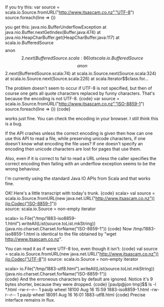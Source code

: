 If you try this:
var source = scala.io.Source.fromURL("http://www.itsascam.co.nz","UTF-8")
source.foreach(line => ())

you get this:
java.nio.BufferUnderflowException
        at java.nio.Buffer.nextGetIndex(Buffer.java:474)
        at java.nio.HeapCharBuffer.get(HeapCharBuffer.java:117)
        at scala.io.BufferedSource$$$$anon$$2.next(BufferedSource.scala:86)
        at scala.io.BufferedSource$$$$anon$$2.next(BufferedSource.scala:74)
        at scala.io.Source.next(Source.scala:324)
        at scala.io.Source.next(Source.scala:226)
        at scala.Iterator$$class.for...

The problem doesn't seem to occur if UTF-8 is not specified, but then of course one gets all quote characters replaced by funny characters.
That's because the encoding is not UTF-8.
{code}
var source = scala.io.Source.fromURL("http://www.itsascam.co.nz","ISO-8859-1") source.foreach(line => ())
{code}

works just fine. You can check the encoding in your browser.
I still think this is a bug.

If the API crashes unless the correct encoding is given then how can one use this API to read a file, while preserving unicode characters, if one doesn't know what encoding the file uses? If one doesn't specify an encoding then unicode characters are lost for pages that use them.

Also, even if it is correct to fail to read a URL unless the caller specifies the correct encoding then failing with an underflow exception seems to be the wrong behaviour.

I'm currently using the standard Java IO APIs from Scala and that works fine. 


OK! Here's a little transcript with today's trunk.
{code}
scala> val source = scala.io.Source.fromURL(new java.net.URL("http://www.itsascam.co.nz"))(io.Codec("ISO-8859-1"))             
source: scala.io.Source = non-empty iterator

scala> io.File("/tmp/1883-iso8859-1.html").writeAll(List(source.toList.mkString))(java.nio.charset.Charset.forName("ISO-8859-1"))
{code}
Now /tmp/1883-iso8859-1.html is identical to the file obtained by "wget http://www.itsascam.co.nz".

You can read it as if were UTF-8 too, even though it isn't:
{code}
val source = scala.io.Source.fromURL(new java.net.URL("http://www.itsascam.co.nz"))(io.Codec("UTF-8"))                                                          source: scala.io.Source = non-empty iterator

scala> io.File("/tmp/1883-utf8.html").writeAll(List(source.toList.mkString))(java.nio.charset.Charset.forName("ISO-8859-1"))                                                            
{code}
And the erroneous characters by default are ignored.  Notice it's 9 bytes shorter, because they were dropped.
{code}
[paulp@jon tmp]$$ ls -l *.html
-rw-r--r--  1 paulp  wheel  18100 Aug 16 15:59 1883-iso8859-1.html
-rw-r--r--  1 paulp  wheel  18091 Aug 16 16:01 1883-utf8.html
{code}
Precise interface remains in flux.
